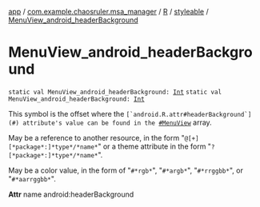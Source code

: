 [app](../../../index.md) / [com.example.chaosruler.msa_manager](../../index.md) / [R](../index.md) / [styleable](index.md) / [MenuView_android_headerBackground](.)

# MenuView_android_headerBackground

`static val MenuView_android_headerBackground: `[`Int`](https://kotlinlang.org/api/latest/jvm/stdlib/kotlin/-int/index.html)
`static val MenuView_android_headerBackground: `[`Int`](https://kotlinlang.org/api/latest/jvm/stdlib/kotlin/-int/index.html)

This symbol is the offset where the ``[`android.R.attr#headerBackground`](#) attribute's value can be found in the ``[`#MenuView`](-menu-view.md) array.

May be a reference to another resource, in the form "`@[+][*package*:]*type*/*name*`" or a theme attribute in the form "`?[*package*:]*type*/*name*`".

May be a color value, in the form of "`#*rgb*`", "`#*argb*`", "`#*rrggbb*`", or "`#*aarrggbb*`".

**Attr**
name android:headerBackground

